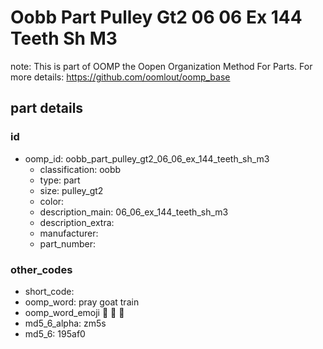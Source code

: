 # Oobb Part Pulley Gt2 06 06 Ex 144 Teeth Sh M3  

note: This is part of OOMP the Oopen Organization Method For Parts. For more details: https://github.com/oomlout/oomp_base

##  part details





### id
* oomp_id: oobb_part_pulley_gt2_06_06_ex_144_teeth_sh_m3
  * classification: oobb
  * type: part
  * size: pulley_gt2
  * color: 
  * description_main: 06_06_ex_144_teeth_sh_m3
  * description_extra: 
  * manufacturer: 
  * part_number: 

### other_codes
* short_code: 
* oomp_word: pray goat train
* oomp_word_emoji :pray: :goat: :train:
* md5_6_alpha: zm5s
* md5_6: 195af0